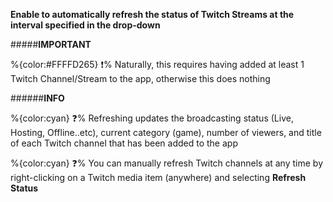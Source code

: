 **Enable to automatically refresh the status of Twitch Streams at the interval specified in the drop-down**

#####__IMPORTANT__

   %{color:#FFFFD265} ❗% Naturally, this requires having added at least 1 Twitch Channel/Stream to the app, otherwise this does nothing
	 
######__INFO__
 
  %{color:cyan} ❓% Refreshing updates the broadcasting status (Live, Hosting, Offline..etc), current category (game), number of viewers, and title of each Twitch channel that has been added to the app
  
  %{color:cyan} ❓% You can manually refresh Twitch channels at any time by right-clicking on a Twitch media item (anywhere) and selecting **Refresh Status**